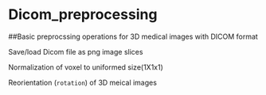 # Dicom_preprocessing

##Basic preprocssing operations for 3D medical images with DICOM format

Save/load Dicom file as png image slices

Normalization of voxel to uniformed size(1X1x1)

Reorientation (`rotation`) of 3D meical images


